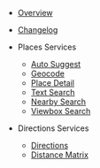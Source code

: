 - [Overview](/ "Map4dServices React Native SDK")
- [Changelog](changelog.md)

- Places Services
  - [Auto Suggest](guides/auto-suggest.md)
  - [Geocode](guides/geocode.md)
  - [Place Detail](guides/place-detail.md)
  - [Text Search](guides/text-search.md)
  - [Nearby Search](guides/nearby-search.md)
  - [Viewbox Search](guides/viewbox-search.md)

- Directions Services
  - [Directions](guides/directions.md)
  - [Distance Matrix](guides/distance-matrix.md)

